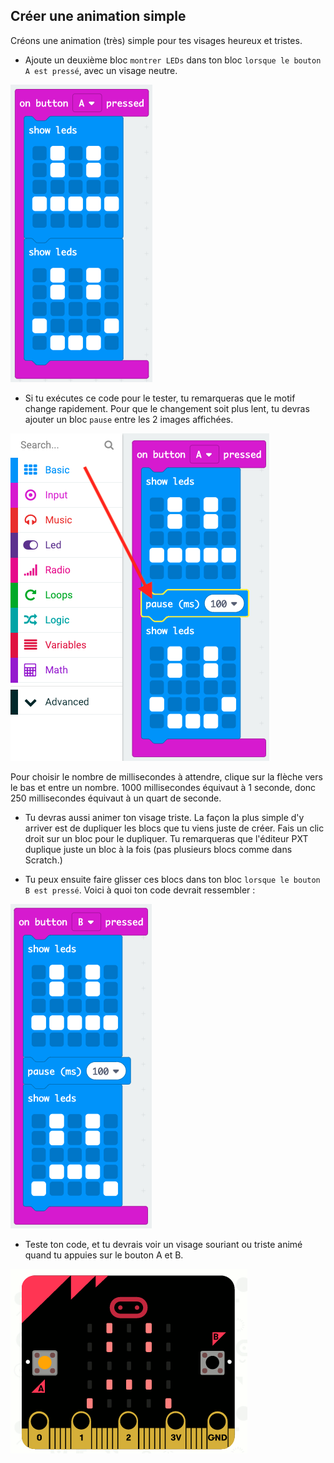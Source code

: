 ## Créer une animation simple

Créons une animation (très) simple pour tes visages heureux et tristes.

+ Ajoute un deuxième bloc `montrer LEDs` dans ton bloc `lorsque le bouton A est pressé`, avec un visage neutre.

![capture d'écran](images/badge-neutral.png)

+ Si tu exécutes ce code pour le tester, tu remarqueras que le motif change rapidement. Pour que le changement soit plus lent, tu devras ajouter un bloc `pause` entre les 2 images affichées.

![capture d’écran](images/badge-pause.png)

Pour choisir le nombre de millisecondes à attendre, clique sur la flèche vers le bas et entre un nombre. 1000 millisecondes équivaut à 1 seconde, donc 250 millisecondes équivaut à un quart de seconde.

+ Tu devras aussi animer ton visage triste. La façon la plus simple d'y arriver est de dupliquer les blocs que tu viens juste de créer. Fais un clic droit sur un bloc pour le dupliquer. Tu remarqueras que l'éditeur PXT duplique juste un bloc à la fois (pas plusieurs blocs comme dans Scratch.)

+ Tu peux ensuite faire glisser ces blocs dans ton bloc `lorsque le bouton B est pressé`. Voici à quoi ton code devrait ressembler :

![capture d'écran](images/badge-on-b-pressed.png)

+ Teste ton code, et tu devrais voir un visage souriant ou triste animé quand tu appuies sur le bouton A et B.

![capture d'écran](images/badge-final.gif)